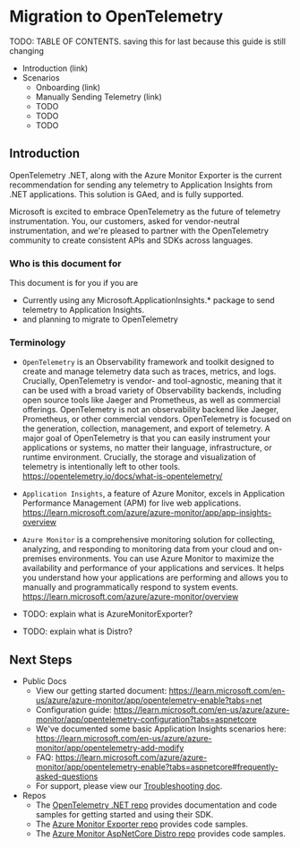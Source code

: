 # Migration to OpenTelemetry

TODO: TABLE OF CONTENTS. saving this for last because this guide is still changing

- Introduction (link)
- Scenarios
  - Onboarding (link)
  - Manually Sending Telemetry (link)
  - TODO
  - TODO
  - TODO


## Introduction

OpenTelemetry .NET, along with the Azure Monitor Exporter is the current recommendation for sending any telemetry to Application Insights from .NET applications. This solution is GAed, and is fully supported.

Microsoft is excited to embrace OpenTelemetry as the future of telemetry instrumentation. You, our customers, asked for vendor-neutral instrumentation, and we're pleased to partner with the OpenTelemetry community to create consistent APIs and SDKs across languages.

### Who is this document for 

This document is for you if you are

- Currently using any Microsoft.ApplicationInsights.* package to send telemetry to Application Insights.
- and planning to migrate to OpenTelemetry

### Terminology

- `OpenTelemetry` is an Observability framework and toolkit designed to create and manage telemetry data such as traces, metrics, and logs. Crucially, OpenTelemetry is vendor- and tool-agnostic, meaning that it can be used with a broad variety of Observability backends, including open source tools like Jaeger and Prometheus, as well as commercial offerings.
OpenTelemetry is not an observability backend like Jaeger, Prometheus, or other commercial vendors. OpenTelemetry is focused on the generation, collection, management, and export of telemetry. A major goal of OpenTelemetry is that you can easily instrument your applications or systems, no matter their language, infrastructure, or runtime environment. Crucially, the storage and visualization of telemetry is intentionally left to other tools.
https://opentelemetry.io/docs/what-is-opentelemetry/  

- `Application Insights`, a feature of Azure Monitor, excels in Application Performance Management (APM) for live web applications. https://learn.microsoft.com/azure/azure-monitor/app/app-insights-overview

- `Azure Monitor` is a comprehensive monitoring solution for collecting, analyzing, and responding to monitoring data from your cloud and on-premises environments. You can use Azure Monitor to maximize the availability and performance of your applications and services. It helps you understand how your applications are performing and allows you to manually and programmatically respond to system events. https://learn.microsoft.com/azure/azure-monitor/overview

- TODO: explain what is AzureMonitorExporter?
- TODO: explain what is Distro?

## Next Steps
- Public Docs
  - View our getting started document: https://learn.microsoft.com/en-us/azure/azure-monitor/app/opentelemetry-enable?tabs=net
  - Configuration guide: https://learn.microsoft.com/en-us/azure/azure-monitor/app/opentelemetry-configuration?tabs=aspnetcore
  - We've documented some basic Application Insights scenarios here: https://learn.microsoft.com/en-us/azure/azure-monitor/app/opentelemetry-add-modify
  - FAQ: https://learn.microsoft.com/azure/azure-monitor/app/opentelemetry-enable?tabs=aspnetcore#frequently-asked-questions
  - For support, please view our [Troubleshooting doc](https://learn.microsoft.com/azure/azure-monitor/app/opentelemetry-enable?tabs=net#troubleshooting).
- Repos
  - The [OpenTelemetry .NET repo](https://github.com/open-telemetry/opentelemetry-dotnet) provides documentation and code samples for getting started and using their SDK.
  - The [Azure Monitor Exporter repo](https://github.com/Azure/azure-sdk-for-net/tree/main/sdk/monitor/Azure.Monitor.OpenTelemetry.Exporter) provides code samples. 
  - The [Azure Monitor AspNetCore Distro repo](https://github.com/Azure/azure-sdk-for-net/tree/main/sdk/monitor/Azure.Monitor.OpenTelemetry.AspNetCore) provides code samples.
